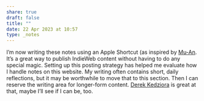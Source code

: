 ```yaml
---
share: true
draft: false
title: ""
date: 22 Apr 2023 at 10:57
type: _notes
---
```


I’m now writing these notes using an Apple Shortcut (as inspired by [Mu-An](https://muan.co). It’s a great way to publish IndieWeb content without having to do any special magic. Setting up this posting strategy has helped me evaluate how I handle notes on this website. My writing often contains short, daily reflections, but it may be worthwhile to move that to this section. Then I can reserve the writing area for longer-form content. [Derek Kedziora](https://derekkedziora.com) is great at that, maybe I’ll see if I can be, too.
